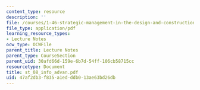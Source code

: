 ```yaml
---
content_type: resource
description: ''
file: /courses/1-46-strategic-management-in-the-design-and-construction-value-chain-fall-2003/47af2db3f835a1edddb013ae63bd26db_st_08_info_advan.pdf
file_type: application/pdf
learning_resource_types:
- Lecture Notes
ocw_type: OCWFile
parent_title: Lecture Notes
parent_type: CourseSection
parent_uid: 30afd66d-159e-6b7d-54ff-106cb58715cc
resourcetype: Document
title: st_08_info_advan.pdf
uid: 47af2db3-f835-a1ed-ddb0-13ae63bd26db
---
```

